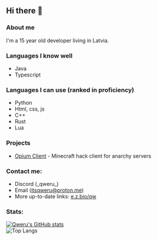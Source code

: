 ## Hi there 👋

### About me
I'm a 15 year old developer living in Latvia.
### Languages I know well
- Java
- Typescript
### Languages I can use (ranked in proficiency) 
- Python
- Html, css, js
- C++
- Rust
- Lua
### Projects
- [Opium Client](https://discord.gg/CYvvy2ND5x) - Minecraft hack client for anarchy servers
### Contact me:
- Discord (\_qweru\_)
- Email (itsqweru@proton.me)
- More up-to-date links: [e.z.bio/qw](https://e-z.bio/qw)
### Stats:
  [![Qweru's GitHub stats](https://github-readme-stats.vercel.app/api?username=gkursi&show_icons=true&theme=radical&show=prs_merged)](https://github.com/anuraghazra/github-readme-stats)<br>
  ![Top Langs](https://github-readme-stats.vercel.app/api/top-langs/?username=gkursi&theme=radical)
